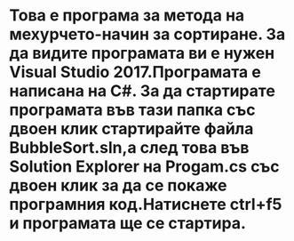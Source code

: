 # Това е програма за метода на мехурчето-начин за сортиране. За да видите програмата ви е нужен Visual Studio 2017.Програмата е написана на C#. За да стартирате програмата във тази папка със двоен клик стартирайте файла BubbleSort.sln,а след това във Solution Explorer на Progam.cs със двоен клик за да се покаже програмния код.Натиснете ctrl+f5 и програмата ще се стартира.
